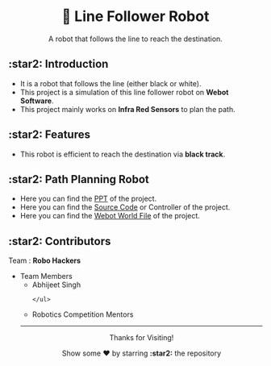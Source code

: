 <h1 align="center"> 🤖 Line Follower Robot </h1>
<p align="center"> A robot that follows the line to reach the destination. </p>

<h2> :star2: Introduction </h2>
<ul>
  <li> It is a robot that follows the line (either black or white).</li>
  <li> This project is a simulation of this line follower robot on <b>Webot Software</b>.</li>
  <li> This project mainly works on <b>Infra Red Sensors</b> to plan the path.</li>
</ul>

<h2> :star2: Features </h2>
<ul>
  <li> This robot is efficient to reach the destination via <b>black track</b>.</li>
</ul>

<h2> :star2: Path Planning Robot </h2>
<ul>
  <li> Here you can find the <a href="link">PPT</a> of the project.</li>
  <li> Here you can find the <a href="#">Source Code</a> or Controller of the project.</li>
  <li> Here you can find the <a href="#">Webot World File</a> of the project.</li>
 
</ul>
<h2> :star2: Contributors </h2>
Team : <b>Robo Hackers</b> 
 <ul>
  <li> Team Members
    <ul>
      <li>Abhijeet Singh </a></li>
      
    </ul>
  </li>  
  <li> Robotics Competition Mentors
  <ul>

  </ul>
   </li>
 </ul>
 
---

<p align="center">
<p align="center">Thanks for Visiting!</p>
<p align="center">Show some ❤️ by starring <b>:star2:</b> the repository</p>
</p>
